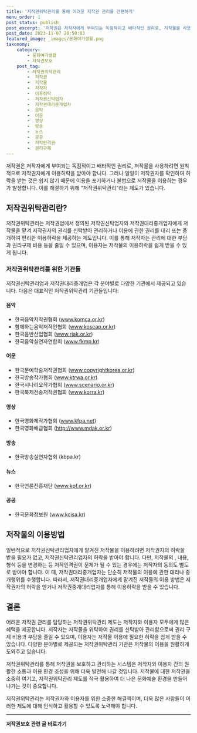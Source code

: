 ```yaml
---
title: '저작권위탁관리를 통해 어려운 저작권 관리를 간편하게'
menu_order: 1
post_status: publish
post_excerpt: '저작권은 저작자에게 부여되는 독점적이고 배타적인 권리로, 저작물을 사용하려면 원칙적으로 저작권자에게 이용허락을 받아야 합니다. 그러나 일일이 저작권자를 확인하여 허락을 받는 것은 쉽지 않기 때문에 이용을 포기하거나 불법으로 저작물을 이용하는 경우가 발생합니다. 이를 해결하기 위해  저작권위탁관리 라는 제도가 있습니다.'
post_date: 2023-11-07 20:50:03
featured_image: _images/문화여가생활.png
taxonomy:
    category:
        - 문화여가생활
        - 저작권보호
    post_tag:
        - 저작권위탁관리
        -  저작권
        -  저작물
        -  저작자
        -  이용허락
        -  저작권신탁업자
        -  저작권대리중개업자
        -  음악
        -  어문
        -  영상
        -  방송
        -  뉴스
        -  공공
        -  저작인격권
        -  권리구제
---
```



저작권은 저작자에게 부여되는 독점적이고 배타적인 권리로, 저작물을 사용하려면 원칙적으로 저작권자에게 이용허락을 받아야 합니다. 그러나 일일이 저작권자를 확인하여 허락을 받는 것은 쉽지 않기 때문에 이용을 포기하거나 불법으로 저작물을 이용하는 경우가 발생합니다. 이를 해결하기 위해 “저작권위탁관리”라는 제도가 있습니다.

## 저작권위탁관리란? 

저작권위탁관리는 저작권법에서 정의된 저작권신탁업자와 저작권대리중개업자에게 저작물을 맡겨 저작권자의 권리를 신탁받아 관리하거나 이용에 관한 권리를 대리 또는 중개하여 편리한 이용허락을 제공하는 제도입니다. 이를 통해 저작자는 관리에 대한 부담과 권리구제 비용 등을 줄일 수 있으며, 이용자는 저작물의 이용허락을 쉽게 받을 수 있게 됩니다.

### 저작권위탁관리를 위한 기관들

저작권신탁관리업과 저작권대리중개업은 각 분야별로 다양한 기관에서 제공되고 있습니다. 다음은 대표적인 저작권위탁관리 기관들입니다:

#### 음악

- 한국음악저작권협회 (www.komca.or.kr)
- 함께하는음악저작인협회 (www.koscap.or.kr)
- 한국음반산업협회 (www.riak.or.kr)
- 한국음악실연자연합회 (www.fkmp.kr)

#### 어문

- 한국문예학술저작권협회 (www.copyrightkorea.or.kr)
- 한국방송작가협회 (www.ktrwa.or.kr)
- 한국시나리오작가협회 (www.scenario.or.kr)
- 한국복제전송저작권협회 (www.korra.kr)

#### 영상

- 한국영화제작가협회 (www.kfpa.net)
- 한국영화배급협회 (http://www.mdak.or.kr)

#### 방송

- 한국방송실연자협회 (kbpa.kr)

#### 뉴스

- 한국언론진흥재단 (www.kpf.or.kr)

#### 공공

- 한국문화정보원 (www.kcisa.kr)

## 저작물의 이용방법

일반적으로 저작권신탁관리업자에게 맡겨진 저작물을 이용하려면 저작권자의 허락을 받을 필요가 없고, 저작권신탁관리업자의 허락을 받아야 합니다. 다만, 저작물의  , 내용, 형식 등을 변경하는 등 저작인격권이 문제가 될 수 있는 경우에는 저작자의 동의도 별도로 받아야 합니다. 이 때, 저작권대리중개업자는 단순히 저작물의 이용에 관한 대리나 중개행위를 수행합니다. 따라서, 저작권대리중개업자에게 맡겨진 저작물의 이용 방법은 저작권자의 허락을 받거나 저작권중개대리업자를 통해 이용허락을 받을 수 있습니다.

## 결론

어려운 저작권 관리를 담당하는 저작권위탁관리 제도는 저작자와 이용자 모두에게 많은 혜택을 제공합니다. 저작자는 저작물을 위탁하여 권리를 신탁받아 관리함으로써 권리 구제 비용과 부담을 줄일 수 있으며, 이용자는 저작물 이용에 필요한 허락을 쉽게 받을 수 있습니다. 다양한 분야별로 제공되는 저작권위탁관리 기관은 저작물의 이용을 원활하게 도와주고 있습니다.

저작권위탁관리를 통해 저작권을 보호하고 관리하는 시스템은 저작자와 이용자 간의 원활한 소통과 이용 환경 조성을 위해 더욱 발전해 나갈 것입니다. 저작물에 대한 저작권을 소중히 여기고, 저작권위탁관리 제도를 적극 활용하여 더 나은 문화예술 환경을 만들어 나가는 것이 중요합니다.

저작권위탁관리는 저작권자와 이용자를 위한 소중한 해결책이며, 더욱 많은 사람들이 이러한 제도에 대해 인식하고 활용할 수 있도록 노력해야 합니다.
<!-- wp:separator -->
<hr class="wp-block-separator has-alpha-channel-opacity"/>
<!-- /wp:separator -->

<!-- wp:group {"backgroundColor":"base","layout":{"type":"constrained"}} -->
<div class="wp-block-group has-base-background-color has-background"><!-- wp:paragraph {"align":"center","fontSize":"medium"} -->
<p class="has-text-align-center has-large-font-size"><strong>저작권보호 관련 글 바로가기</strong></p>
<!-- /wp:paragraph -->


<!-- wp:latest-posts
{"categories":[{"id":14799,"count":19,"description":"","link":"https://uknowlaw.com/category/%ec%a0%80%ec%9e%91%ea%b6%8c%eb%b3%b4%ed%98%b8/","name":"저작권보호","slug":"저작권보호","taxonomy":"category","parent":0,"meta":[],"_links":{"self":[{"href":"https://uknowlaw.com/wp-json/wp/v2/categories/14799"}],"collection":[{"href":"https://uknowlaw.com/wp-json/wp/v2/categories"}],"about":[{"href":"https://uknowlaw.com/wp-json/wp/v2/taxonomies/category"}],"wp:post_type":[{"href":"https://uknowlaw.com/wp-json/wp/v2/posts?categories=14799"}],"curies":[{"name":"wp","href":"https://api.w.org/{rel}","templated":true}]}}],"postsToShow":100,"excerptLength":28,"postLayout":"grid","columns":2,"featuredImageAlign":"left","featuredImageSizeSlug":"large","fontSize":"small"} /--></div>
<!-- /wp:group -->